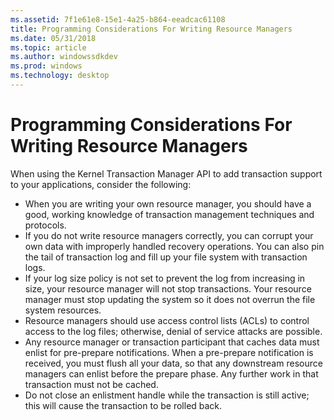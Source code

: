```yaml
---
ms.assetid: 7f1e61e8-15e1-4a25-b864-eeadcac61108
title: Programming Considerations For Writing Resource Managers
ms.date: 05/31/2018
ms.topic: article
ms.author: windowssdkdev
ms.prod: windows
ms.technology: desktop
---
```


# Programming Considerations For Writing Resource Managers

When using the Kernel Transaction Manager API to add transaction support to your applications, consider the following:

-   When you are writing your own resource manager, you should have a good, working knowledge of transaction management techniques and protocols.
-   If you do not write resource managers correctly, you can corrupt your own data with improperly handled recovery operations. You can also pin the tail of transaction log and fill up your file system with transaction logs.
-   If your log size policy is not set to prevent the log from increasing in size, your resource manager will not stop transactions. Your resource manager must stop updating the system so it does not overrun the file system resources.
-   Resource managers should use access control lists (ACLs) to control access to the log files; otherwise, denial of service attacks are possible.
-   Any resource manager or transaction participant that caches data must enlist for pre-prepare notifications. When a pre-prepare notification is received, you must flush all your data, so that any downstream resource managers can enlist before the prepare phase. Any further work in that transaction must not be cached.
-   Do not close an enlistment handle while the transaction is still active; this will cause the transaction to be rolled back.

 

 



